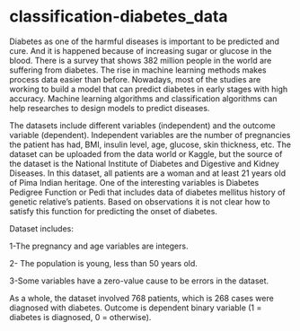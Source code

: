 # classification-diabetes_data
Diabetes as one of the harmful diseases is important to be predicted and cure. And it is happened because of increasing sugar or glucose in the blood. 
There is a survey that shows 382 million people in the world are suffering from diabetes. The rise in machine learning methods makes process data easier than before.
Nowadays, most of the studies are working to build a model that can predict diabetes in early stages with high accuracy. 
Machine learning algorithms and classification algorithms can help researches to design models to predict diseases.


The datasets include different variables (independent) and the outcome variable (dependent). 
Independent variables are the number of pregnancies the patient has had, BMI, insulin level, age, glucose, skin thickness, etc. 
The dataset can be uploaded from the data world or Kaggle, but the source of the dataset is the National Institute of Diabetes and Digestive and Kidney Diseases.
In this dataset, all patients are a woman and at least 21 years old of Pima Indian heritage. 
One of the interesting variables is Diabetes Pedigree Function or Pedi that includes data of diabetes mellitus history of genetic relative’s patients. 
Based on observations it is not clear how to satisfy this function for predicting the onset of diabetes.

Dataset includes:

1-The pregnancy and age variables are integers.

2- The population is young, less than 50 years old.

3-Some variables have a zero-value cause to be errors in the dataset.

As a whole, the dataset involved 768 patients, which is 268 cases were diagnosed with diabetes. 
Outcome is dependent binary variable (1 = diabetes is diagnosed, 0 = otherwise).


















